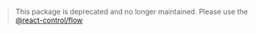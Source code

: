 > This package is deprecated and no longer maintained. Please use the [@react-control/flow](https://www.npmjs.com/package/@react-control/flow)
